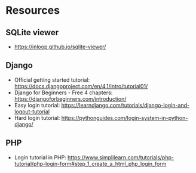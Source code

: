 # Resources

## SQLite viewer
- https://inloop.github.io/sqlite-viewer/

## Django
- Official getting started tutorial: https://docs.djangoproject.com/en/4.1/intro/tutorial01/
- Django for Beginners - Free 4 chapters: https://djangoforbeginners.com/introduction/
- Easy login tutorial: https://learndjango.com/tutorials/django-login-and-logout-tutorial
- Hard login tutorial: https://pythonguides.com/login-system-in-python-django/

## PHP
- Login tutorial in PHP: https://www.simplilearn.com/tutorials/php-tutorial/php-login-form#step_1_create_a_html_php_login_form
